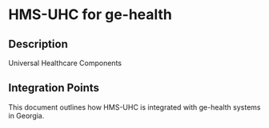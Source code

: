 # HMS-UHC for ge-health

## Description

Universal Healthcare Components

## Integration Points

This document outlines how HMS-UHC is integrated with ge-health systems in Georgia.
